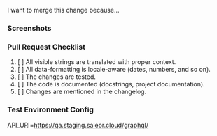 I want to merge this change because...

<!-- Please mention all relevant issue numbers. -->

### Screenshots

<!-- If your changes affect the UI, providing "before" and "after" screenshots will
greatly reduce the amount of work needed to review your work. -->

### Pull Request Checklist

<!-- Please keep this section. It will make maintainer's life easier. -->

1. [ ] All visible strings are translated with proper context.
1. [ ] All data-formatting is locale-aware (dates, numbers, and so on).
1. [ ] The changes are tested.
1. [ ] The code is documented (docstrings, project documentation).
1. [ ] Changes are mentioned in the changelog.

### Test Environment Config

<!-- Do not remove this section. It is required to properly setup test instance.
Modify API_URI if you want test instance to use custom backend. -->

API_URI=https://qa.staging.saleor.cloud/graphql/
